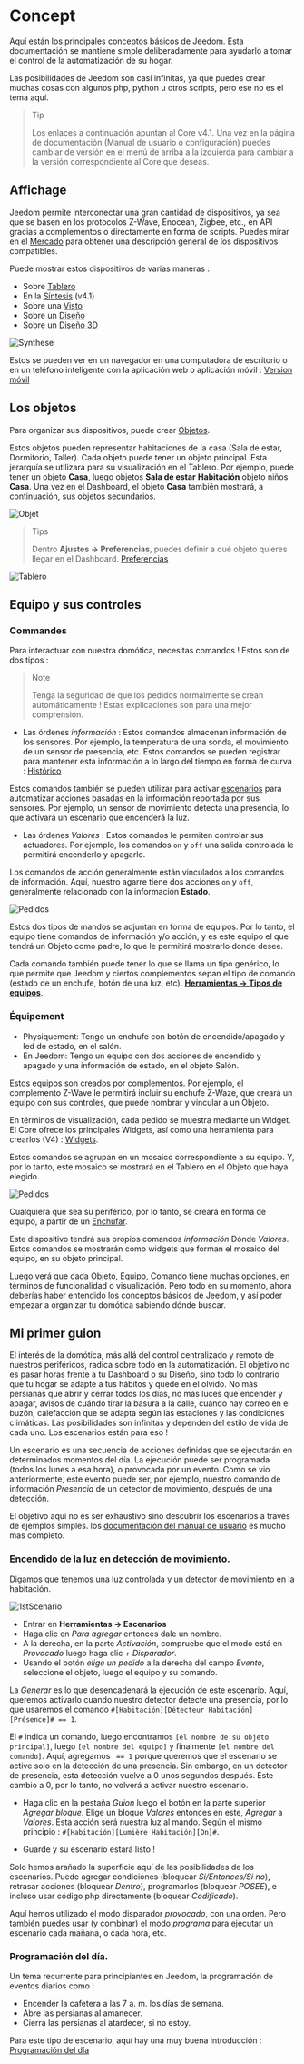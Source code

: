 # Concept

Aquí están los principales conceptos básicos de Jeedom. Esta documentación se mantiene simple deliberadamente para ayudarlo a tomar el control de la automatización de su hogar.

Las posibilidades de Jeedom son casi infinitas, ya que puedes crear muchas cosas con algunos php, python u otros scripts, pero ese no es el tema aquí.

> Tip
>
> Los enlaces a continuación apuntan al Core v4.1. Una vez en la página de documentación (Manual de usuario o configuración) puedes cambiar de versión en el menú de arriba a la izquierda para cambiar a la versión correspondiente al Core que deseas.

## Affichage

Jeedom permite interconectar una gran cantidad de dispositivos, ya sea que se basen en los protocolos Z-Wave, Enocean, Zigbee, etc., en API gracias a complementos o directamente en forma de scripts. Puedes mirar en el [Mercado](https://market.jeedom.com/) para obtener una descripción general de los dispositivos compatibles.

Puede mostrar estos dispositivos de varias maneras :

- Sobre [Tablero](/es_ES/core/4.1/dashboard)
- En la [Síntesis](/es_ES/core/4.1/overview) (v4.1)
- Sobre una [Visto](/es_ES/core/4.1/view)
- Sobre un [Diseño](/es_ES/core/4.1/design)
- Sobre un [Diseño 3D](/es_ES/core/4.1/design3d)

![Synthese](images/concept-synthese.jpg)

Estos se pueden ver en un navegador en una computadora de escritorio o en un teléfono inteligente con la aplicación web o aplicación móvil : [Version móvil](/es_ES/mobile/index)

## Los objetos

Para organizar sus dispositivos, puede crear [Objetos](/es_ES/core/4.1/object).

Estos objetos pueden representar habitaciones de la casa (Sala de estar, Dormitorio, Taller). Cada objeto puede tener un objeto principal. Esta jerarquía se utilizará para su visualización en el Tablero. Por ejemplo, puede tener un objeto **Casa**, luego objetos **Sala de estar** **Habitación** objeto niños **Casa**. Una vez en el Dashboard, el objeto **Casa** también mostrará, a continuación, sus objetos secundarios.

![Objet](images/concept-objet.jpg)

> Tips
>
> Dentro **Ajustes → Preferencias**, puedes definir a qué objeto quieres llegar en el Dashboard. [Preferencias](/es_ES/core/4.1/profils)

![Tablero](images/concept-dashboard.jpg)

## Equipo y sus controles

### Commandes

Para interactuar con nuestra domótica, necesitas comandos ! Estos son de dos tipos :

> Note
>
> Tenga la seguridad de que los pedidos normalmente se crean automáticamente ! Estas explicaciones son para una mejor comprensión.

- Las órdenes *información* :
Estos comandos almacenan información de los sensores. Por ejemplo, la temperatura de una sonda, el movimiento de un sensor de presencia, etc.
Estos comandos se pueden registrar para mantener esta información a lo largo del tiempo en forma de curva : [Histórico](/es_ES/core/4.1/history)

Estos comandos también se pueden utilizar para activar [escenarios](/es_ES/core/4.1/scenario) para automatizar acciones basadas en la información reportada por sus sensores. Por ejemplo, un sensor de movimiento detecta una presencia, lo que activará un escenario que encenderá la luz.

- Las órdenes *Valores* :
Estos comandos le permiten controlar sus actuadores. Por ejemplo, los comandos ``on`` y ``off`` una salida controlada le permitirá encenderlo y apagarlo.

Los comandos de acción generalmente están vinculados a los comandos de información. Aquí, nuestro agarre tiene dos acciones ``on`` y ``off``, generalmente relacionado con la información **Estado**.

![Pedidos](images/concept-commands.jpg)

Estos dos tipos de mandos se adjuntan en forma de equipos. Por lo tanto, el equipo tiene comandos de información y/o acción, y es este equipo el que tendrá un Objeto como padre, lo que le permitirá mostrarlo donde desee.

Cada comando también puede tener lo que se llama un tipo genérico, lo que permite que Jeedom y ciertos complementos sepan el tipo de comando (estado de un enchufe, botón de una luz, etc). [**Herramientas → Tipos de equipos**](/es_ES/core/4.2/types).

### Équipement

- Physiquement: Tengo un enchufe con botón de encendido/apagado y led de estado, en el salón.
- En Jeedom: Tengo un equipo con dos acciones de encendido y apagado y una información de estado, en el objeto Salón.

Estos equipos son creados por complementos. Por ejemplo, el complemento Z-Wave le permitirá incluir su enchufe Z-Waze, que creará un equipo con sus controles, que puede nombrar y vincular a un Objeto.

En términos de visualización, cada pedido se muestra mediante un Widget. El Core ofrece los principales Widgets, así como una herramienta para crearlos (V4) : [Widgets](/es_ES/core/4.1/widgets).

Estos comandos se agrupan en un mosaico correspondiente a su equipo. Y, por lo tanto, este mosaico se mostrará en el Tablero en el Objeto que haya elegido.

![Pedidos](images/concept-equipment.jpg)

Cualquiera que sea su periférico, por lo tanto, se creará en forma de equipo, a partir de un [Enchufar](/es_ES/core/4.1/plugin).

Este dispositivo tendrá sus propios comandos *información* Dónde *Valores*. Estos comandos se mostrarán como widgets que forman el mosaico del equipo, en su objeto principal.

Luego verá que cada Objeto, Equipo, Comando tiene muchas opciones, en términos de funcionalidad o visualización. Pero todo en su momento, ahora deberías haber entendido los conceptos básicos de Jeedom, y así poder empezar a organizar tu domótica sabiendo dónde buscar.

## Mi primer guion

El interés de la domótica, más allá del control centralizado y remoto de nuestros periféricos, radica sobre todo en la automatización. El objetivo no es pasar horas frente a tu Dashboard o su Diseño, sino todo lo contrario que tu hogar se adapte a tus hábitos y quede en el olvido. No más persianas que abrir y cerrar todos los días, no más luces que encender y apagar, avisos de cuándo tirar la basura a la calle, cuándo hay correo en el buzón, calefacción que se adapta según las estaciones y las condiciones climáticas. Las posibilidades son infinitas y dependen del estilo de vida de cada uno. Los escenarios están para eso !

Un escenario es una secuencia de acciones definidas que se ejecutarán en determinados momentos del día. La ejecución puede ser programada (todos los lunes a esa hora), o provocada por un evento. Como se vio anteriormente, este evento puede ser, por ejemplo, nuestro comando de información *Presencia* de un detector de movimiento, después de una detección.

El objetivo aquí no es ser exhaustivo sino descubrir los escenarios a través de ejemplos simples. los [documentación del manual de usuario](/es_ES/core/4.1/scenario) es mucho mas completo.


### Encendido de la luz en detección de movimiento.

Digamos que tenemos una luz controlada y un detector de movimiento en la habitación.

![1stScenario](images/1stScenario.gif)

- Entrar en **Herramientas → Escenarios**
- Haga clic en *Para agregar* entonces dale un nombre.
- A la derecha, en la parte *Activación*, compruebe que el modo está en *Provocado* luego haga clic *+ Disparador*.
- Usando el botón *elige un pedido* a la derecha del campo *Evento*, seleccione el objeto, luego el equipo y su comando.

La *Generar* es lo que desencadenará la ejecución de este escenario. Aquí, queremos activarlo cuando nuestro detector detecte una presencia, por lo que usaremos el comando `#[Habitación][Détecteur Habitación][Présence]# == 1`.

El `#` indica un comando, luego encontramos `[el nombre de su objeto principal]`, luego `[el nombre del equipo]` y finalmente `[el nombre del comando]`. Aquí, agregamos ` == 1` porque queremos que el escenario se active solo en la detección de una presencia. Sin embargo, en un detector de presencia, esta detección vuelve a 0 unos segundos después. Este cambio a 0, por lo tanto, no volverá a activar nuestro escenario.

- Haga clic en la pestaña *Guion* luego el botón en la parte superior *Agregar bloque*. Elige un bloque *Valores* entonces en este, *Agregar* a *Valores*. Esta acción será nuestra luz al mando. Según el mismo principio : `#[Habitación][Lumière Habitación][On]#`.

- Guarde y su escenario estará listo !

Solo hemos arañado la superficie aquí de las posibilidades de los escenarios. Puede agregar condiciones (bloquear *Si/Entonces/Si no*), retrasar acciones (bloquear *Dentro*), programarlos (bloquear *POSEE*), e incluso usar código php directamente (bloquear *Codificado*).

Aquí hemos utilizado el modo disparador *provocado*, con una orden. Pero también puedes usar (y combinar) el modo *programa* para ejecutar un escenario cada mañana, o cada hora, etc.


### Programación del día.

Un tema recurrente para principiantes en Jeedom, la programación de eventos diarios como :

- Encender la cafetera a las 7 a. m. los días de semana.
- Abre las persianas al amanecer.
- Cierra las persianas al atardecer, si no estoy.

Para este tipo de escenario, aquí hay una muy buena introducción : [Programación del día](https://kiboost.github.io/jeedom_docs/jeedomV4Tips/Tutos/ProgDuJour/es_ES/)

